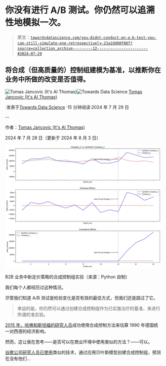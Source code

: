 # 你没有进行 A/B 测试。你仍然可以追溯性地模拟一次。

> 原文：[`towardsdatascience.com/you-didnt-conduct-an-a-b-test-you-can-still-simulate-one-retrospectively-21a2dd60f88f?source=collection_archive---------12-----------------------#2024-07-29`](https://towardsdatascience.com/you-didnt-conduct-an-a-b-test-you-can-still-simulate-one-retrospectively-21a2dd60f88f?source=collection_archive---------12-----------------------#2024-07-29)

## 将合成（但高质量的）控制组建模为基准，以推断你在业务中所做的改变是否值得。

[](https://medium.com/@itsaithomas?source=post_page---byline--21a2dd60f88f--------------------------------)![Tomas Jancovic (It's AI Thomas)](https://medium.com/@itsaithomas?source=post_page---byline--21a2dd60f88f--------------------------------)[](https://towardsdatascience.com/?source=post_page---byline--21a2dd60f88f--------------------------------)![Towards Data Science](https://towardsdatascience.com/?source=post_page---byline--21a2dd60f88f--------------------------------) [Tomas Jancovic (It's AI Thomas)](https://medium.com/@itsaithomas?source=post_page---byline--21a2dd60f88f--------------------------------)

·发表于[Towards Data Science](https://towardsdatascience.com/?source=post_page---byline--21a2dd60f88f--------------------------------) ·15 分钟阅读·2024 年 7 月 29 日

--

作者：[Tomas Jancovic (It's AI Thomas)](https://medium.com/u/fbf5eb668bee?source=post_page---user_mention--21a2dd60f88f--------------------------------)

2024 年 7 月 28 日（更新于 2024 年 8 月 3 日）

![](img/6cc27c1e5c9a7597cb8ced6f750405ef.png)

B2B 业务中新定价策略的合成控制组实验（来源：Python 自制）

我们每个人都经历过这种情况。

尽管我们知道 A/B 测试是检验变化是否有效的最佳方式，但我们还是跳过了它。

> 幸运的是，你仍然可以通过创建合成控制组作为已实施治疗的基准，来进行所谓的准实验。

[2015 年，哈佛和斯坦福的研究人员](https://web.stanford.edu/~jhain/Paper/AJPS2015a.pdf)成功使用合成控制方法来估算 1990 年德国统一对西德的经济影响。

然而，这让我在思考——是否可以在商业环境中使用类似的方法？——可以。

[谷歌公司研究人员已使用](https://static.googleusercontent.com/media/research.google.com/en//pubs/archive/41854.pdf)类似的技术，通过应用贝叶斯模型创建合成控制组，预测在没有他们…
